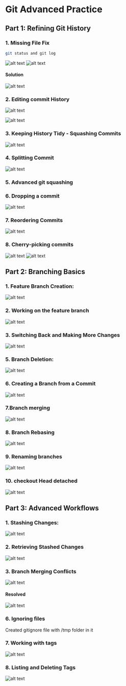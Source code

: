 # Git Advanced Practice

## Part 1: Refining Git History

### 1. Missing File Fix

```bash
git status and git log
```

![alt text](./commands/status.png)
![alt text](./commands/log.png)

#### Solution

![alt text](./commands/stageCommit.png)

### 2. Editing commit History

![alt text](./commands/rebase.png)

![alt text](./commands/renamingCommit.png)

### 3. Keeping History Tidy - Squashing Commits

![alt text](./commands/squash.png)

### 4. Splitting Commit

![alt text](./commands/splitting.png)

### 5. Advanced git squashing

### 6. Dropping a commit

![alt text](./commands/unwantedCommit.png)

### 7. Reordering Commits

![alt text](./commands/reordering.png)

### 8. Cherry-picking commits

![alt text](./commands/cherry1.png)
![alt text](./commands/cherry2.png)

## Part 2: Branching Basics

### 1. Feature Branch Creation:

![alt text](./commands/branchCreation.png)

### 2. Working on the feature branch

![alt text](./commands/feature.png)

### 3. Switching Back and Making More Changes

![alt text](./commands/back.png)

### 5. Branch Deletion:

![alt text](./commands/merge.png)

### 6. Creating a Branch from a Commit

![alt text](./commands/branchFromCommit.png)

### 7.Branch merging

![alt text](./commands/mergeBranch.png)

### 8. Branch Rebasing

![alt text](./commands/rebasingMain.png)

### 9. Renaming branches

![alt text](./commands/branchRenaming.png)

### 10. checkout Head detached

![alt text](./commands/checkoutHead.png)

## Part 3: Advanced Workflows

### 1. Stashing Changes:

![alt text](./commands/stashing.png)

### 2. Retrieving Stashed Changes

![alt text](./commands/stashPop.png)

### 3. Branch Merging Conflicts

![alt text](./commands/conflict.png)

#### Resolved

![alt text](./commands/resolved.png)

### 6. Ignoring files

Created gitignore file with /tmp folder in it

### 7. Working with tags

![alt text](./commands/tags.png)

### 8. Listing and Deleting Tags

![alt text](./commands/listDelete.png)

